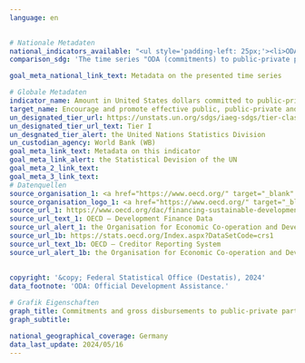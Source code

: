 ```yaml
---
language: en
    

# Nationale Metadaten    
national_indicators_available: "<ul style='padding-left: 25px;'><li>ODA (commitments) to public-private partnerships (PPP) for infrastructure</li> <li> ODA (gross disbursements) to public-private partnerships (PPP) for infrastructure</li></ul>"    
comparison_sdg: 'The time series "ODA (commitments) to public-private partnerships (PPP) for infrastructure" is compliant with the UN metadata. The time series "ODA (gross disbursements) to public-private partnerships (PPP) for infrastructure" provides additional information.'    

goal_meta_national_link_text: Metadata on the presented time series    

# Globale Metadaten    
indicator_name: Amount in United States dollars committed to public-private partnerships for infrastructure    
target_name: Encourage and promote effective public, public-private and civil society partnerships, building on the experience and resourcing strategies of partnerships    
un_designated_tier_url: https://unstats.un.org/sdgs/iaeg-sdgs/tier-classification/    
un_designated_tier_url_text: Tier I    
un_desgnated_tier_alert: the United Nations Statistics Division    
un_custodian_agency: World Bank (WB)    
goal_meta_link_text: Metadata on this indicator    
goal_meta_link_alert: the Statistical Devision of the UN    
goal_meta_2_link_text:     
goal_meta_3_link_text:         
# Datenquellen
source_organisation_1: <a href="https://www.oecd.org/" target="_blank" onclick="return confirm_alert('the Organisation for Economic Co-operation and Development','En');" title="Click here to go to the website of the organisation Organisation for Economic Co-operation and Development (OECD)."> Organisation for Economic Co-operation and Development (OECD) </a>
source_organisation_logo_1: <a href="https://www.oecd.org/" target="_blank" onclick="return confirm_alert('the Organisation for Economic Co-operation and Development','En');"><img src="https://sdg-indikatoren.de/public/OrgImgEn/oecd.png" alt="Logo oecd" style="height:60px; width:148px"/></a>
source_url_1: https://www.oecd.org/dac/financing-sustainable-development/development-finance-data/
source_url_text_1: OECD – Development Finance Data
source_url_alert_1: the Organisation for Economic Co-operation and Development
source_url_1b: https://stats.oecd.org/Index.aspx?DataSetCode=crs1
source_url_text_1b: OECD – Creditor Reporting System
source_url_alert_1b: the Organisation for Economic Co-operation and Development
    
    
copyright: '&copy; Federal Statistical Office (Destatis), 2024'    
data_footnote: 'ODA: Official Development Assistance.'    

# Grafik Eigenschaften    
graph_title: Commitments and gross disbursements to public-private partnerships (PPP) for infrastructure
graph_subtitle:     

national_geographical_coverage: Germany    
data_last_update: 2024/05/16    
---
```


<span></span>